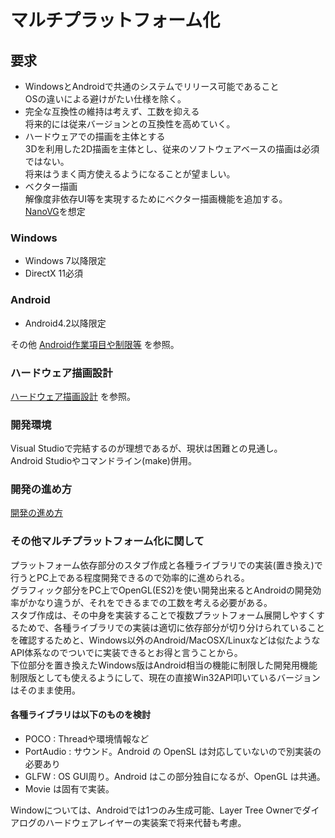 # マルチプラットフォーム化

## 要求
* WindowsとAndroidで共通のシステムでリリース可能であること  
OSの違いによる避けがたい仕様を除く。
* 完全な互換性の維持は考えず、工数を抑える  
将来的には従来バージョンとの互換性を高めていく。
* ハードウェアでの描画を主体とする  
3Dを利用した2D描画を主体とし、従来のソフトウェアベースの描画は必須ではない。  
将来はうまく両方使えるようになることが望ましい。
* ベクター描画  
解像度非依存UI等を実現するためにベクター描画機能を追加する。  
[NanoVG](https://github.com/memononen/nanovg)を想定

### Windows
* Windows 7以降限定
* DirectX 11必須

### Android
* Android4.2以降限定  

その他 [Android作業項目や制限等](andoird_design.md) を参照。

### ハードウェア描画設計
[ハードウェア描画設計](hwdrawing_design.md) を参照。

### 開発環境
Visual Studioで完結するのが理想であるが、現状は困難との見通し。  
Android Studioやコマンドライン(make)併用。

### 開発の進め方
[開発の進め方](development_plan.md)

### その他マルチプラットフォーム化に関して
プラットフォーム依存部分のスタブ作成と各種ライブラリでの実装(置き換え)で行うとPC上である程度開発できるので効率的に進められる。  
グラフィック部分をPC上でOpenGL(ES2)を使い開発出来るとAndroidの開発効率がかなり違うが、それをできるまでの工数を考える必要がある。  
スタブ作成は、その中身を実装することで複数プラットフォーム展開しやすくするためで、各種ライブラリでの実装は適切に依存部分が切り分けられていることを確認するためと、Windows以外のAndroid/MacOSX/Linuxなどは似たようなAPI体系なのでついでに実装できるとお得と言うことから。  
下位部分を置き換えたWindows版はAndroid相当の機能に制限した開発用機能制限版としても使えるようにして、現在の直接Win32API叩いているバージョンはそのまま使用。  

#### 各種ライブラリは以下のものを検討

* POCO : Threadや環境情報など
* PortAudio : サウンド。Android の OpenSL は対応していないので別実装の必要あり
* GLFW : OS GUI周り。Android はこの部分独自になるが、OpenGL は共通。
* Movie は固有で実装。

Windowについては、Androidでは1つのみ生成可能、Layer Tree Ownerでダイアログのハードウェアレイヤーの実装案で将来代替も考慮。

